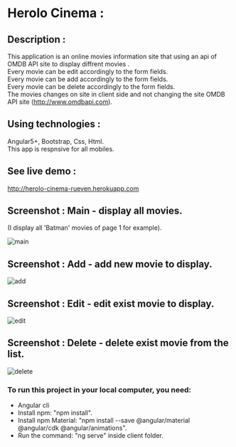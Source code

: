 # Herolo Cinema :

## Description :

This application is an online movies information site that using an api of OMDB API site to display diffrent movies .<br />
Every movie can be edit accordingly to the form fields.<br />
Every movie can be add accordingly to the form fields.<br />
Every movie can be delete accordingly to the form fields.<br />
The movies changes on site in client side and not changing the site OMDB API site (http://www.omdbapi.com).<br />


## Using technologies :

Angular5+, Bootstrap, Css, Html.<br />
This app is respnsive for all mobiles.


## See live demo :
http://herolo-cinema-rueven.herokuapp.com


## Screenshot : Main - display all movies.</br>
(I display all 'Batman' movies of page 1 for example).

![main](https://user-images.githubusercontent.com/40452887/52342573-7a415c00-2a1e-11e9-986a-048a2cc40e12.png)

## Screenshot : Add - add new movie to display.

![add](https://user-images.githubusercontent.com/40452887/52342768-ecb23c00-2a1e-11e9-9c2b-2c2c6a519e79.png)

## Screenshot : Edit - edit exist movie to display.

![edit](https://user-images.githubusercontent.com/40452887/52342852-313dd780-2a1f-11e9-8d0c-5be82ea6c5a8.png)

## Screenshot : Delete - delete exist movie from the list.

![delete](https://user-images.githubusercontent.com/40452887/52342927-63e7d000-2a1f-11e9-9238-c6fe0616c507.png)

### To run this project in your local computer, you need:
* Angular cli
* Install npm: "npm install".
* Install npm Material: "npm install --save @angular/material @angular/cdk @angular/animations".
* Run the command: "ng serve" inside client folder.







